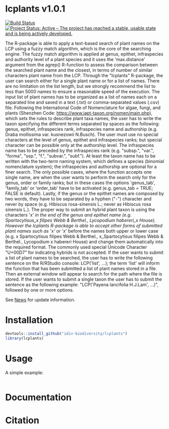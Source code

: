 # lcplants v1.0.1
[![Build Status](https://travis-ci.org/ropensci/lcplants.svg?branch=master)]()
[![Project Status: Active – The project has reached a stable, usable state and is being actively developed.](https://www.repostatus.org/badges/latest/active.svg)](https://www.repostatus.org/#active)



The R-package is able to apply a text-based search of plant names on the LCP using a fuzzy match 
algorithm, which is the core of the searching engine. The fuzzy match algorithm is applied at genus, 
epithet, infraspecies and authority level of a plant species and it uses the 'max.distance' argument 
from the agrep() R-function to assess the comparison between the searched plant name and the closest, 
in terms of number of similar characters plant name from the LCP.
Through the "lcplants" R-package, the user can search either for a single plant name or for a list of names. 
There are no limitation on the list length, but we strongly recommend the list to less than 5000 names 
to ensure a reasonable speed of the execution. The input list of plant names has to be organized as a list 
of names each on a separated line and saved in a text (.txt) or comma-separated values (.csv) file. 
Following the International Code of Nomenclature for algae, fungi, and plants 
(Shenzhen Code: https://www.iapt-taxon.org/nomen/main.php), which sets the rules to describe plant taxa names, 
the user has to write the taxon specifying the different terms separated by spaces as the following: genus, 
epithet, infraspecies rank, infraspecies name and authorship (e.g. Draba mollissima var. kusnezowii N.Busch). 
The user must use no special characters at the level of genus, epithet and infraspecies 
ranks; but special character can be possible only at the authorship level. The infraspecies name has to be 
preceded by the infraspecies rank (e.g. "subsp.", "var.", "forma", "ssp.", "f.", "subvar.", "subf."). 
At least the taxon name has to be written with the two-term naming system, which defines a species 
(binomial nomenclature system); the infraspecies and authorship are optional for a finer search. 
The only possible cases, where the function accepts one single name, are when the user wants to perform 
the search only for the genus, order or family ranks; but in these cases the options 'genus_tab', 
'family_tab' or 'order_tab' have to be activated (e.g. genus_tab = TRUE; FALSE is default). Lastly, 
if the genus or the epithet names are composed by two words, they have to be separated by a hyphen ("-") 
character and never by space (e.g. Hibiscus rosa-sinensis L.; never as Hibiscus rosa sinensis L.). 
The proper way to submit an hybrid plant taxon is using the characters '_x' in the end of the genus and 
epithet name (e.g. Spartocytisus_x filipes Webb & Berthel., Lycopodium habereri_x House). 
However the lcplants R-package is able to accept other forms of submitted plant names such as 'x' or 'x_' 
before the names both upper or lower case (e.g. x Spartocytisus filipes Webb & Berthel., 
x_Spartocytisus filipes Webb & Berthel., Lycopodium x habereri House) and change them automatically 
into the required format. The commonly used special Unicode Character "U+00D7" for indicating 
hybrids is not accepted.
If the user wants to submit a list of plant names to be searched, the user has to write the following 
sentence on the R/RStudio console: LCP('list', ...); the term 'list' will inform the function that has been 
submitted a list of plant names stored in a file. Then an external window will appear to search for 
the path where the file is stored. If the user wants to submit a single taxon the user has to submit 
the sentence as the following example: "LCP('Payena lancifolia H.J.Lam', ...)", followed by one or more options.


See [News](https://github.com/idiv-biodiversity/lcplants/NEWS.md) for update information.

# Installation

```r
devtools::install_github("idiv-biodiversity/lcplants")
library(lcplants)
```

# Usage
A simple example:

```r

```

# Documentation


# Citation


